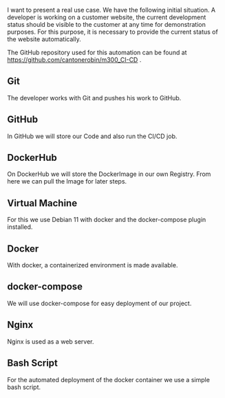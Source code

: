 I want to present a real use case. We have the following initial situation. A developer is working on a customer website, the current development status should be visible to the customer at any time for demonstration purposes. For this purpose, it is necessary to provide the current status of the website automatically.

The GitHub repository used for this automation can be found at https://github.com/cantonerobin/m300_CI-CD .


## Git
The developer works with Git and pushes his work to GitHub.

## GitHub
In GitHub we will store our Code and also run the CI/CD job.

## DockerHub
On DockerHub we will store the DockerImage in our own Registry. From here we can pull the Image for later steps.

## Virtual Machine
For this we use Debian 11 with docker and the docker-compose plugin installed.

## Docker
With docker, a containerized environment is made available.

## docker-compose
We will use docker-compose for easy deployment of our project.

## Nginx
Nginx is used as a web server.

## Bash Script
For the automated deployment of the docker container we use a simple bash script.